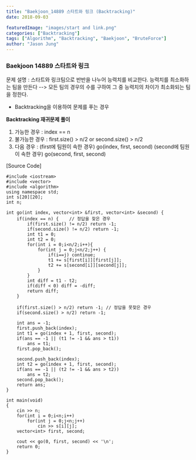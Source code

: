 ```yaml
---
title: "Baekjoon_14889 스타트와 링크 (Backtracking)"
date: 2018-09-03

featuredImage: "images/start and link.png"
categories: ["Backtracking"]
tags: ["Algorithm", "Backtracking", "Baekjoon", "BruteForce"]
author: "Jason Jung"
---
```

### Baekjoon 14889 스타트와 링크
문제 설명 : 스타트와 링크팀으로 반반을 나누어 능력치를 비교한다. 능력치를 최소화하는 팀을 만든다 --> 모든 팀의 경우의 수를 구하여 그 중 능력치의 차이가 최소화되는 팀을 정한다.
- Backtracking을 이용하여 문제를 푸는 경우


**Backtracking 재귀문제 풀이**

1. 가능한 경우 : index == n
2. 불가능한 경우 : first.size() > n/2 or second.size() > n/2
3. 다음 경우 : (first에 팀원이 속한 경우) go(index, first, second)
(second에 팀원이 속한 경우) go(second, first, second)


[Source Code] 

    #include <iostream>
    #include <vector>
    #include <algorithm>
    using namespace std;
    int s[20][20];
    int n;

    int go(int index, vector<int> &first, vector<int> &second) {
        if(index == n) {    // 정답을 찾은 경우
            if(first.size() != n/2) return -1;
            if(second.size() != n/2) return -1;
            int t1 = 0;
            int t2 = 0;
            for(int i = 0;i<n/2;i++){
                for(int j = 0;j<n/2;j++) {
                    if(i==j) continue;
                    t1 += s[first[i]][first[j]];
                    t2 += s[second[i]][second[j]];
                }
            }
            int diff = t1 - t2;
            if(diff < 0) diff = -diff;
            return diff;
        }

        if(first.size() > n/2) return -1; // 정답을 못찾은 경우
        if(second.size() > n/2) return -1;

        int ans = -1;
        first.push_back(index);
        int t1 = go(index + 1, first, second);
        if(ans == -1 || (t1 != -1 && ans > t1))
            ans = t1;
        first.pop_back();

        second.push_back(index);
        int t2 = go(index + 1, first, second);
        if(ans == -1 || (t2 != -1 && ans > t2))
            ans = t2;
        second.pop_back();
        return ans;
    }

    int main(void)
    {
        cin >> n;
        for(int i = 0;i<n;i++)
            for(int j = 0;j<n;j++)
                cin >> s[i][j];
        vector<int> first, second;

        cout << go(0, first, second) << '\n';
        return 0;
    }
